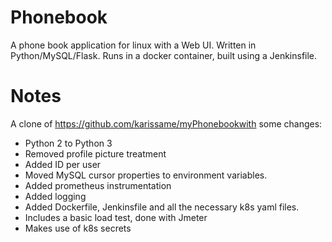 # Phonebook
A phone book application for linux with a Web UI. Written in Python/MySQL/Flask. 
Runs in a docker container, built using a Jenkinsfile. 

# Notes
A clone of https://github.com/karissame/myPhonebookwith some changes:
 - Python 2 to Python 3
 - Removed profile picture treatment
 - Added ID per user
 - Moved MySQL cursor properties to environment variables.
 - Added prometheus instrumentation
 - Added logging
 - Added Dockerfile, Jenkinsfile and all the necessary k8s yaml files.  
 - Includes a basic load test, done with Jmeter
 - Makes use of k8s secrets
